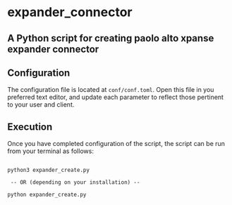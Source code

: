 # expander_connector
A Python script for creating paolo alto xpanse expander connector
----

## Configuration
The configuration file is located at `conf/conf.toml`. Open this file
in you preferred text editor, and update each parameter to reflect those
pertinent to your user and client.


## Execution
Once you have completed configuration of the script, the script can be run from your
terminal as follows:

```commandline

python3 expander_create.py

 -- OR (depending on your installation) --

python expander_create.py

```
